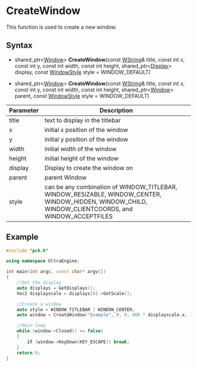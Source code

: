 # CreateWindow

This function is used to create a new window.

## Syntax

- shared_ptr<[Window](Window.md)\> **CreateWindow**(const [WString](WString.md)& title, const int x, const int y, const int width, const int height, shared_ptr<[Display](Display.md)\> display, const [WindowStyle](Window.md) style = WINDOW_DEFAULT)

- shared_ptr<[Window](Window.md)\> **CreateWindow**(const [WString](WString.md)& title, const int x, const int y, const int width, const int height, shared_ptr<[Window](Window.md)\> parent, const [WindowStyle](Window.md) style = WINDOW_DEFAULT)

| Parameter | Description |
| ------ | ------ |
| title | text to display in the titlebar |
| x | initial x position of the window |
| y | initial y position of the window |
| width | initial width of the window |
| height | initial height of the window |
| display | Display to create the window on |
| parent | parent Window |
| style | can be any combination of WINDOW_TITLEBAR, WINDOW_RESiZABLE, WINDOW_CENTER, WINDOW_HIDDEN, WINDOW_CHILD, WINDOW_CLIENTCOORDS, and WINDOW_ACCEPTFILES |

## Example

```c++
#include "pch.h"

using namespace UltraEngine;

int main(int argc, const char* argv[])
{
    //Get the display
    auto displays = GetDisplays();
    Vec2 displayscale = displays[0]->GetScale();

    //Create a window
    auto style = WINDOW_TITLEBAR | WINDOW_CENTER;
    auto window = CreateWindow("Example", 0, 0, 400 * displayscale.x, 300 * displayscale.y, displays[0], style);

    //Main loop
    while (window->Closed() == false)
    {
        if (window->KeyDown(KEY_ESCAPE)) break;
    }
    return 0;
}
```
